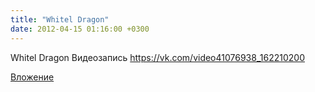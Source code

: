 ```yaml
---
title: "Whitel Dragon"
date: 2012-04-15 01:16:00 +0300
---
```


Whitel Dragon
Видеозапись
https://vk.com/video41076938_162210200

[Вложение](https://vk.com/video41076938_162210200)

